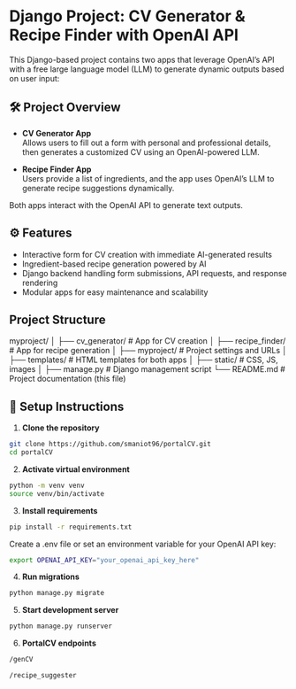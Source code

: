 # Django Project: CV Generator & Recipe Finder with OpenAI API

This Django-based project contains two apps that leverage OpenAI’s API with a free large language model (LLM) to generate dynamic outputs based on user input:

## 🛠️ Project Overview

- **CV Generator App**  
  Allows users to fill out a form with personal and professional details, then generates a customized CV using an OpenAI-powered LLM.

- **Recipe Finder App**  
  Users provide a list of ingredients, and the app uses OpenAI’s LLM to generate recipe suggestions dynamically.

Both apps interact with the OpenAI API to generate text outputs.

## ⚙️ Features

- Interactive form for CV creation with immediate AI-generated results
- Ingredient-based recipe generation powered by AI
- Django backend handling form submissions, API requests, and response rendering
- Modular apps for easy maintenance and scalability

## Project Structure

myproject/
│
├── cv_generator/ # App for CV creation
│
├── recipe_finder/ # App for recipe generation
│
├── myproject/ # Project settings and URLs
│
├── templates/ # HTML templates for both apps
│
├── static/ # CSS, JS, images
│
├── manage.py # Django management script
└── README.md # Project documentation (this file)




## 🚀 Setup Instructions

1. **Clone the repository**

```bash
git clone https://github.com/smaniot96/portalCV.git
cd portalCV
```

2. **Activate virtual environment**

```bash
python -m venv venv
source venv/bin/activate
```

3. **Install requirements**

```bash
pip install -r requirements.txt

```

Create a .env file or set an environment variable for your OpenAI API key:
```bash
export OPENAI_API_KEY="your_openai_api_key_here"
```

4. **Run migrations**

```bash
python manage.py migrate
```

5. **Start development server**
```bash
python manage.py runserver
```

6. **PortalCV endpoints**
```bash
/genCV

/recipe_suggester
```






